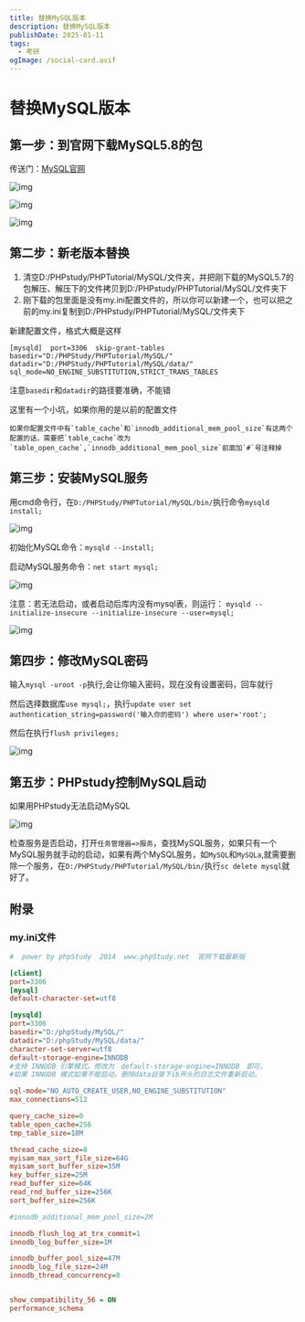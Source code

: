 ```yaml
---
title: 替换MySQL版本
description: 替换MySQL版本
publishDate: 2025-01-11
tags:
  - 考研
ogImage: /social-card.avif
---
```


# 替换MySQL版本

## 第一步：到官网下载MySQL5.8的包

传送门：[MySQL官网](https://dev.mysql.com/downloads/)

![img](https://jsdelivr.240723.xyz/gh/RichardQt/PicBed/note/202206171440031.png)

![img](https://jsdelivr.240723.xyz/gh/RichardQt/PicBed/note/202206171440369.png)

![img](https://jsdelivr.240723.xyz/gh/RichardQt/PicBed/note/202206171440672.png)

## 第二步：新老版本替换

1. 清空D:/PHPstudy/PHPTutorial/MySQL/文件夹，并把刚下载的MySQL5.7的包解压、解压下的文件拷贝到D:/PHPstudy/PHPTutorial/MySQL/文件夹下
2. 刚下载的包里面是没有my.ini配置文件的，所以你可以新建一个，也可以把之前的my.ini复制到D:/PHPstudy/PHPTutorial/MySQL/文件夹下

新建配置文件，格式大概是这样

```
[mysqld]  port=3306  skip-grant-tables  basedir="D:/PHPStudy/PHPTutorial/MySQL/"  datadir="D:/PHPStudy/PHPTutorial/MySQL/data/"  sql_mode=NO_ENGINE_SUBSTITUTION,STRICT_TRANS_TABLES
```

注意`basedir`和`datadir`的路径要准确，不能错

这里有一个小坑，如果你用的是以前的配置文件

```
如果你配置文件中有`table_cache`和`innodb_additional_mem_pool_size`有这两个配置的话，需要把`table_cache`改为`table_open_cache`,`innodb_additional_mem_pool_size`前面加`#`号注释掉
```

## 第三步：安装MySQL服务

用cmd命令行，在`D:/PHPStudy/PHPTutorial/MySQL/bin/`执行命令`mysqld install;`

![img](https://jsdelivr.240723.xyz/gh/RichardQt/PicBed/note/202206171440098.png)

初始化MySQL命令：`mysqld --install;`

启动MySQL服务命令：`net start mysql;`

![img](https://jsdelivr.240723.xyz/gh/RichardQt/PicBed/note/202206171440465.png)

注意：若无法启动，或者启动后库内没有mysql表，则运行：
`mysqld --initialize-insecure --initialize-insecure --user=mysql;`

![img](https://jsdelivr.240723.xyz/gh/RichardQt/PicBed/note/202206171440798.png)

## 第四步：修改MySQL密码

输入`mysql -uroot -p`执行,会让你输入密码，现在没有设置密码，回车就行

然后选择数据库`use mysql;`，执行`update user set authentication_string=password('输入你的密码') where user='root';`

然后在执行`flush privileges;`

![img](https://jsdelivr.240723.xyz/gh/RichardQt/PicBed/note/202206171440973.png)

## 第五步：PHPstudy控制MySQL启动

如果用PHPstudy无法启动MySQL

![img](https://jsdelivr.240723.xyz/gh/RichardQt/PicBed/note/202206171440522.png)

检查服务是否启动，打开`任务管理器=>服务`，查找MySQL服务，如果只有一个MySQL服务就手动的启动，如果有两个MySQL服务，如`MySQL`和`MySQLa`,就需要删除一个服务，在`D:/PHPStudy/PHPTutorial/MySQL/bin/`执行`sc delete mysql`就好了。

## 附录

### my.ini文件

```ini
#  power by phpStudy  2014  www.phpStudy.net  官网下载最新版

[client]
port=3306
[mysql]
default-character-set=utf8

[mysqld]
port=3306
basedir="D:/phpStudy/MySQL/"
datadir="D:/phpStudy/MySQL/data/"
character-set-server=utf8
default-storage-engine=INNODB
#支持 INNODB 引擎模式。修改为　default-storage-engine=INNODB　即可。
#如果 INNODB 模式如果不能启动，删除data目录下ib开头的日志文件重新启动。

sql-mode="NO_AUTO_CREATE_USER,NO_ENGINE_SUBSTITUTION"
max_connections=512

query_cache_size=0
table_open_cache=256
tmp_table_size=18M

thread_cache_size=8
myisam_max_sort_file_size=64G
myisam_sort_buffer_size=35M
key_buffer_size=25M
read_buffer_size=64K
read_rnd_buffer_size=256K
sort_buffer_size=256K

#innodb_additional_mem_pool_size=2M

innodb_flush_log_at_trx_commit=1
innodb_log_buffer_size=1M

innodb_buffer_pool_size=47M
innodb_log_file_size=24M
innodb_thread_concurrency=8


show_compatibility_56 = ON
performance_schema

```

